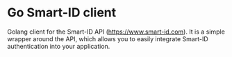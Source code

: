 # Go Smart-ID client

Golang client for the Smart-ID API (https://www.smart-id.com).
It is a simple wrapper around the API, which allows you to easily integrate Smart-ID authentication into your application.
